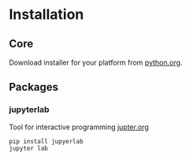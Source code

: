 # Installation
## Core
Download installer for your platform from [python.org](https://www.python.org/donwloads).
## Packages
### jupyterlab
Tool for interactive programming [jupter.org](https://jupyter.org/)
```
pip install jupyerlab
jupyter lab
```


